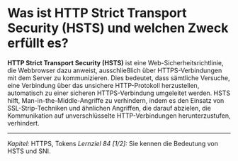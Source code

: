# Was ist HTTP Strict Transport Security (HSTS) und welchen Zweck erfüllt es?

**HTTP Strict Transport Security (HSTS)** ist eine Web-Sicherheitsrichtlinie, die Webbrowser dazu anweist, ausschließlich über HTTPS-Verbindungen mit dem Server zu kommunizieren. Dies bedeutet, dass sämtliche Versuche, eine Verbindung über das unsichere HTTP-Protokoll herzustellen, automatisch zu einer sicheren HTTPS-Verbindung umgeleitet werden. HSTS hilft, Man-in-the-Middle-Angriffe zu verhindern, indem es den Einsatz von SSL-Strip-Techniken und ähnlichen Angriffen, die darauf abzielen, die Kommunikation auf unverschlüsselte HTTP-Verbindungen herunterzustufen, verhindert.

---

_Kapitel:_ HTTPS, Tokens
_Lernziel 84 \[1/2\]:_ Sie kennen die Bedeutung von HSTS und SNI.
